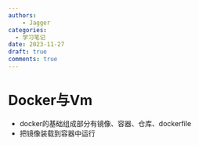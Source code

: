 ```yaml
---
authors: 
    - Jagger
categories:
  - 学习笔记
date: 2023-11-27 
draft: true
comments: true
---
```


# Docker与Vm
<!-- more -->
- docker的基础组成部分有镜像、容器、仓库、dockerfile
- 把镜像装载到容器中运行